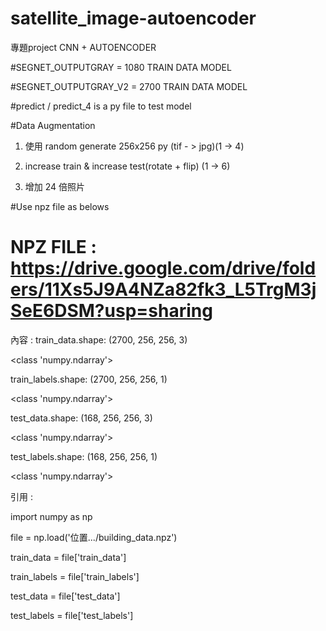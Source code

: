 # satellite_image-autoencoder
專題project  CNN + AUTOENCODER

#SEGNET_OUTPUTGRAY = 1080 TRAIN DATA MODEL

#SEGNET_OUTPUTGRAY_V2 = 2700 TRAIN DATA MODEL

#predict / predict_4 is a py file to test model

#Data Augmentation 
1. 使用 random generate 256x256 py (tif - > jpg)(1 -> 4)

2. increase train & increase test(rotate + flip) (1 -> 6)

3. 增加 24 倍照片

#Use npz file as belows
# NPZ FILE : https://drive.google.com/drive/folders/11Xs5J9A4NZa82fk3_L5TrgM3jSeE6DSM?usp=sharing
內容 : 
train_data.shape: (2700, 256, 256, 3)

<class 'numpy.ndarray'>

train_labels.shape: (2700, 256, 256, 1)

<class 'numpy.ndarray'>

test_data.shape: (168, 256, 256, 3)

<class 'numpy.ndarray'>

test_labels.shape: (168, 256, 256, 1)

<class 'numpy.ndarray'>

引用 :

import numpy as np

file = np.load('位置.../building_data.npz')

train_data = file['train_data']

train_labels = file['train_labels']

test_data = file['test_data']

test_labels = file['test_labels']

